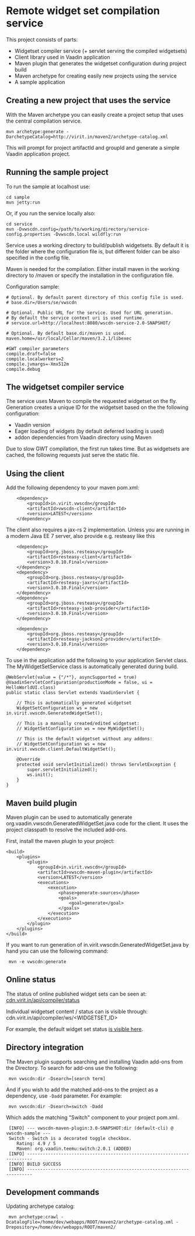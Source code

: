 
Remote widget set compilation service
===

This project consists of parts:
 - Widgetset compiler service (+ servlet serving the compiled widgetsets)
 - Client library used in Vaadin application
 - Maven plugin that generates the widgetset configuration during project build
 - Maven archetype for creating easily new projects using the service
 - A sample application
 
Creating a new project that uses the service
---
With the Maven archetype you can easily create a project setup that uses the central compilation service.

    mvn archetype:generate -DarchetypeCatalog=http://virit.in/maven2/archetype-catalog.xml

This will prompt for project artifactId and groupId and generate a simple Vaadin application project.

Running the sample project
---

To run the sample at localhost use:

    cd sample
    mvn jetty:run

Or, if you run the service locally also:

    cd service
    mvn -Dvwscdn.config=/path/to/working/directory/service-config.properties -Dvwscdn.local wildfly:run

Service uses a working directory to build/publish widgetsets. By default it is the folder where the configuration 
file is, but different folder can be also specified in the config file.

Maven is needed for the compilation. Either install maven in the working directory to <workdir>/maven or
specify the installation in the configuration file.

Configuration sample:

    # Optional. By default parent directory of this config file is used. 
    # base.dir=/Users/se/vwscdn
    
    # Optional. Public URL for the service. Used for URL generation.
    # By default the service context uri is used runtime.
    # service.url=http://localhost:8080/wscdn-service-2.0-SNAPSHOT/
      
    # Optional. By default base.dir/maven is used.
    maven.home=/usr/local/Cellar/maven/3.2.1/libexec
    
    #GWT compiler parameters
    compile.draft=false
    compile.localworkers=2
    compile.jvmargs=-Xmx512m
    compile.debug


The widgetset compiler service
---
The service uses Maven to compile the requested widgetset on the fly. Generation creates a unique ID for the widgetset based on the the following configuration:
- Vaadin version 
- Eager loading of widgets (by default deferred loading is used)
- addon dependencies from Vaadin directory using Maven

Due to slow GWT compilation, the first run takes time. But as widgetsets are cached, the following requests just serve the static file.


Using the client
---

Add the following dependency to your maven pom.xml:

        <dependency>
            <groupId>in.virit.vwscdn</groupId>
            <artifactId>vwscdn-client</artifactId>
            <version>LATEST</version>
        </dependency>

The client also requires a jax-rs 2 implementation. Unless you are running in a modern Java EE 7 server, also provide e.g. resteasy like this

        <dependency>
            <groupId>org.jboss.resteasy</groupId>
            <artifactId>resteasy-client</artifactId>
            <version>3.0.10.Final</version>
        </dependency>
        <dependency>
            <groupId>org.jboss.resteasy</groupId>
            <artifactId>resteasy-jaxrs</artifactId>
            <version>3.0.10.Final</version>
        </dependency>
        <dependency>
            <groupId>org.jboss.resteasy</groupId>
            <artifactId>resteasy-jaxb-provider</artifactId>
            <version>3.0.10.Final</version>
        </dependency>
        
        <dependency>
            <groupId>org.jboss.resteasy</groupId>
            <artifactId>resteasy-jackson2-provider</artifactId>
            <version>3.0.10.Final</version>
        </dependency>

To use in the application add the following to your application Servlet class. The MyWidgetSetService class is automatically generated during build.


    @WebServlet(value = {"/*"}, asyncSupported = true)
    @VaadinServletConfiguration(productionMode = false, ui = HelloWorldUI.class)
    public static class Servlet extends VaadinServlet {
        
        // This is automatically generated widgetset
        WidgetSetConfiguration ws = new in.virit.vwscdn.GeneratedWidgetSet();
        
        // This is a manually created/edited widgetset:
        // WidgetSetConfiguration ws = new MyWidgetSet();

        // This is the default widgetset without any addons:
        // WidgetSetConfiguration ws = new in.virit.vwscdn.client.DefaultWidgetSet();

        @Override
        protected void servletInitialized() throws ServletException {
            super.servletInitialized();
            ws.init();
        }
    }

Maven build plugin
---

Maven plugin can be used to automatically generate 
org.vaadin.vwscdn.GeneratedWidgetSet.java code for the client. 
It uses the project classpath to resolve the included add-ons. 

First, install the maven plugin to your project:

    <build>
        <plugins>
            <plugin>
                <groupId>in.virit.vwscdn</groupId>
                <artifactId>vwscdn-maven-plugin</artifactId>
                <version>LATEST</version>
                <executions>
                    <execution>
                        <phase>generate-sources</phase>
                        <goals>
                            <goal>generate</goal>
                        </goals>
                    </execution>
                </executions>
            </plugin>
        </plugins>
    </build>
    


If you want to run generation of in.virit.vwscdn.GeneratedWidgetSet.java by hand you can use the following command:

     mvn -e vwscdn:generate

Online status
---

The status of online published widget sets can be seen at:
[cdn.virit.in/api/compiler/status](http://cdn.virit.in/api/compiler/status)

Individual widgetset content / status can is visible through:
     cdn.virit.in/api/compiler/ws/<WIDGETSET_ID>
    
For example, the default widget set status [is visible here](http://cdn.virit.in/api/compiler/ws/vwscdnfac2b5204c77574f464e00e56dbb0a0f).

Directory integration
---

The Maven plugin supports searching and installing Vaadin add-ons from the Directory. To search for add-ons use the following:

     mvn vwscdn:dir -Dsearch=[search term]

And if you wish to add the matched add-ons to the project as a dependency, use `-Dadd` parameter. For example:

     mvn vwscdn:dir -Dsearch=switch -Dadd

Which adds the matching "Switch" component to your project pom.xml.

     [INFO] --- vwscdn-maven-plugin:3.0-SNAPSHOT:dir (default-cli) @ vwscdn-sample ---
     Switch - Switch is a decorated toggle checkbox.
     	Rating: 4.9 / 5
     	Maven: org.vaadin.teemu:switch:2.0.1 (ADDED)
     [INFO] ------------------------------------------------------------------------
     [INFO] BUILD SUCCESS
     [INFO] ------------------------------------------------------------------------

Development commands 
----

Updating archetype catalog:

     mvn archetype:crawl -DcatalogFile=/home/dev/webapps/ROOT/maven2/archetype-catalog.xml -Drepository=/home/dev/webapps/ROOT/maven2/




